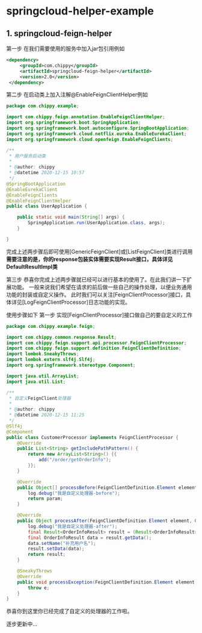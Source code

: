# springcloud-helper-example
<h2>1. springcloud-feign-helper</h2>
第一步
在我们需要使用的服务中加入jar包引用例如

```xml
<dependency>
     <groupId>com.chippy</groupId>
     <artifactId>springcloud-feign-helper</artifactId>
     <version>2.0</version>
 </dependency>
```
第二步
在启动类上加入注解@EnableFeignClientHelper例如

```java
package com.chippy.example;

import com.chippy.feign.annotation.EnableFeignClientHelper;
import org.springframework.boot.SpringApplication;
import org.springframework.boot.autoconfigure.SpringBootApplication;
import org.springframework.cloud.netflix.eureka.EnableEurekaClient;
import org.springframework.cloud.openfeign.EnableFeignClients;

/**
 * 用户服务启动类
 *
 * @author: chippy
 * @datetime 2020-12-15 10:57
 */
@SpringBootApplication
@EnableEurekaClient
@EnableFeignClients
@EnableFeignClientHelper
public class UserApplication {

    public static void main(String[] args) {
        SpringApplication.run(UserApplication.class, args);
    }

}
```

完成上述两步骤后即可使用[GenericFeignClient]或[ListFeignClient]类进行调用
<strong>需要注意的是，你的response包装实体需要实现Result<T>接口，具体详见DefaultResultImpl类</strong>

第三步
恭喜你完成上述两步骤就已经可以进行基本的使用了。在此我们讲一下扩展功能。
一般来说我们希望在请求的前后做一些自己的操作处理，以便业务通用功能的封装或自定义操作。
此时我们可以关注[FeignClientProcessor]接口，具体详见[LogFeignClientProcessor]日志功能的实现。

使用步骤如下
第一步 
实现[FeignClientProcessor]接口做自己的要自定义的工作

```java
package com.chippy.example.feign;

import com.chippy.common.response.Result;
import com.chippy.feign.support.api.processor.FeignClientProcessor;
import com.chippy.feign.support.definition.FeignClientDefinition;
import lombok.SneakyThrows;
import lombok.extern.slf4j.Slf4j;
import org.springframework.stereotype.Component;

import java.util.ArrayList;
import java.util.List;

/**
 * 自定义FeignClient处理器
 *
 * @author: chippy
 * @datetime 2020-12-15 11:25
 */
@Slf4j
@Component
public class CustomerProcessor implements FeignClientProcessor {
    @Override
    public List<String> getIncludePathPattern() {
        return new ArrayList<String>() {{
            add("/order/getOrderInfo");
        }};
    }

    @Override
    public Object[] processBefore(FeignClientDefinition.Element element, Object[] param) {
        log.debug("我是自定义处理器-before");
        return param;
    }

    @Override
    public Object processAfter(FeignClientDefinition.Element element, Object response) {
        log.debug("我是自定义处理器-after");
        final Result<OrderInfoResult> result = (Result<OrderInfoResult>)response;
        final OrderInfoResult data = result.getData();
        data.setName("补充用户名");
        result.setData(data);
        return result;
    }

    @SneakyThrows
    @Override
    public void processException(FeignClientDefinition.Element element, Exception e) {
        throw e;
    }
}
```
恭喜你到这里你已经完成了自定义的处理器的工作啦。



逐步更新中...
